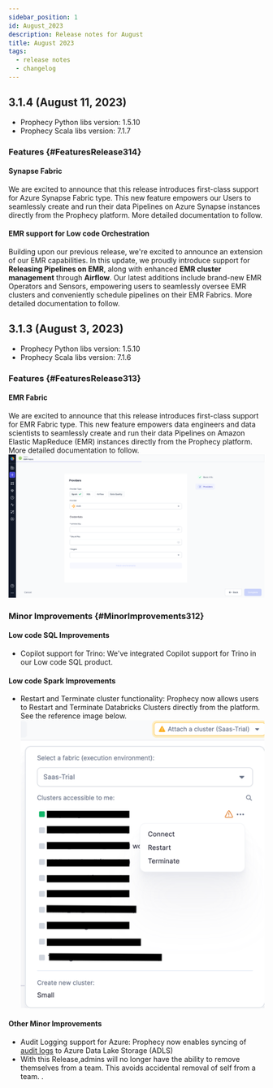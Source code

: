 ```yaml
---
sidebar_position: 1
id: August_2023
description: Release notes for August
title: August 2023
tags:
  - release notes
  - changelog
---
```


## 3.1.4 (August 11, 2023)

- Prophecy Python libs version: 1.5.10
- Prophecy Scala libs version: 7.1.7

### Features {#FeaturesRelease314}

#### Synapse Fabric

We are excited to announce that this release introduces first-class support for Azure Synapse Fabric type.
This new feature empowers our Users to seamlessly create and run their data Pipelines on Azure Synapse instances directly from the Prophecy platform.
More detailed documentation to follow.

#### EMR support for Low code Orchestration

Building upon our previous release, we're excited to announce an extension of our EMR capabilities. In this update, we proudly introduce support for **Releasing Pipelines on EMR**, along with enhanced **EMR cluster management** through **Airflow**. Our latest additions include brand-new EMR Operators and Sensors, empowering users to seamlessly oversee EMR clusters and conveniently schedule pipelines on their EMR Fabrics.
More detailed documentation to follow.

## 3.1.3 (August 3, 2023)

- Prophecy Python libs version: 1.5.10
- Prophecy Scala libs version: 7.1.6

### Features {#FeaturesRelease313}

#### EMR Fabric

We are excited to announce that this release introduces first-class support for EMR Fabric type.
This new feature empowers data engineers and data scientists to seamlessly create and run their data Pipelines on Amazon Elastic MapReduce (EMR) instances directly from the Prophecy platform.
More detailed documentation to follow.
![EMRFabric.png](img/EMRFabric.png)

### Minor Improvements {#MinorImprovements312}

#### Low code SQL Improvements

- Copilot support for Trino: We've integrated Copilot support for Trino in our Low code SQL product.

#### Low code Spark Improvements

- Restart and Terminate cluster functionality: Prophecy now allows users to Restart and Terminate Databricks Clusters directly from the platform. See the reference image below.
  ![cluster_restart_terminate.png](img/cluster_restart_terminate.png)

#### Other Minor Improvements

- Audit Logging support for Azure: Prophecy now enables syncing of [audit logs](/docs/metadata/configure-audit-logging.md) to Azure Data Lake Storage (ADLS)
- With this Release,admins will no longer have the ability to remove themselves from a team. This avoids accidental removal of self from a team. .
